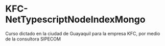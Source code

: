 # KFC-NetTypescriptNodeIndexMongo
Curso dictado en la ciudad de Guayaquil para la empresa KFC, por medio de la consultora SIPECOM
